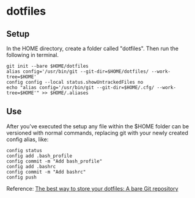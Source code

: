 # dotfiles

## Setup

In the HOME directory, create a folder called "dotfiles".
Then run the following in terminal.

```shell
git init --bare $HOME/dotfiles
alias config='/usr/bin/git --git-dir=$HOME/dotfiles/ --work-tree=$HOME'
config config --local status.showUntrackedFiles no
echo "alias config='/usr/bin/git --git-dir=$HOME/.cfg/ --work-tree=$HOME'" >> $HOME/.aliases
```

## Use

After you've executed the setup any file within the $HOME folder can be versioned with normal commands, replacing git with your newly created config alias, like:

```shell
config status
config add .bash_profile
config commit -m "Add bash_profile"
config add .bashrc
config commit -m "Add bashrc"
config push
```

Reference: [The best way to store your dotfiles: A bare Git repository](https://www.atlassian.com/git/tutorials/dotfiles)
